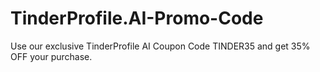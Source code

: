 # TinderProfile.AI-Promo-Code
Use our exclusive TinderProfile AI Coupon Code TINDER35 and get 35% OFF your purchase. 
